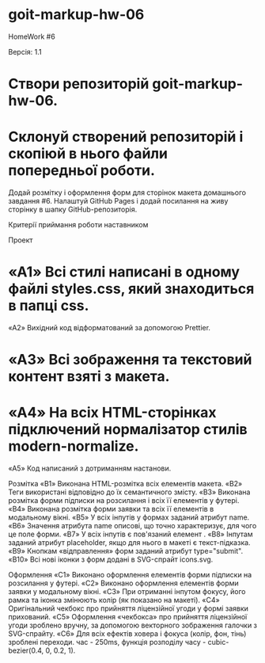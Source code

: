 # goit-markup-hw-06
HomeWork #6

Версія: 1.1
# Cтвори репозиторій goit-markup-hw-06.
# Склонуй створений репозиторій і скопіюй в нього файли попередньої роботи.
Додай розмітку і оформлення форм для сторінок макета домашнього завдання #6.
Налаштуй GitHub Pages і додай посилання на живу сторінку в шапку GitHub-репозиторія.

Критерії приймання роботи наставником

Проект
# «A1» Всі стилі написані в одному файлі styles.css, який знаходиться в папці css.
«A2» Вихідний код відформатований за допомогою Prettier.
# «A3» Всі зображення та текстовий контент взяті з макета.
# «A4» На всіх HTML-сторінках підключений нормалізатор стилів modern-normalize.
«A5» Код написаний з дотриманням настанови.

Розмітка
«B1» Виконана HTML-розмітка всіх елементів макета.
«B2» Теги використані відповідно до їх семантичного змісту.
«B3» Виконана розмітка форми підписки на розсилання і всіх її елементів у футері.
«B4» Виконана розмітка форми заявки та всіх її елементів в модальному вікні.
«B5» У всіх інпутів у формах заданий атрибут name.
«B6» Значення атрибута name описові, що точно характеризує, для чого це поле форми.
«B7» У всіх інпутів є пов'язаний елемент <label>.
«B8» Інпутам заданий атрибут placeholder, якщо для нього в макеті є текст-підказка.
«B9» Кнопкам «відправлення» форм заданий атрибут type="submit".
«B10» Всі нові іконки з форм додані в SVG-спрайт icons.svg.

Оформлення
«C1» Виконано оформлення елементів форми підписки на розсилання у футері.
«C2» Виконано оформлення елементів форми заявки у модальному вікні.
«C3» При отриманні інпутом фокусу, його рамка та іконка змінюють колір (як показано на макеті).
«C4» Оригінальний чекбокс про прийняття ліцензійної угоди у формі заявки прихований.
«C5» Оформлення «чекбокса» про прийняття ліцензійної угоди зроблено вручну, за допомогою векторного зображення галочки з SVG-спрайту.
«C6» Для всіх ефектів ховера і фокуса (колір, фон, тінь) зроблені переходи. час - 250ms, функція розподілу часу - cubic-bezier(0.4, 0, 0.2, 1).